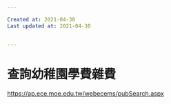 ```yaml
---

Created at: 2021-04-30
Last updated at: 2021-04-30


---
```


# 查詢幼稚園學費雜費


https://ap.ece.moe.edu.tw/webecems/pubSearch.aspx

